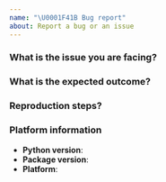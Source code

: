 ```yaml
---
name: "\U0001F41B Bug report"
about: Report a bug or an issue
---
```


<!--
Thank you for reporting a possible bug.

Please fill in as much of the template below as you can.
If possible, please provide code that demonstrates the problem, keeping it as
simple and free of external dependencies as you can.
-->

### What is the issue you are facing?

<!--
Please describe the problem you are facing
-->

### What is the expected outcome?

<!--
Please describe what is the excepted outcome
-->

### Reproduction steps?

<!--
Please describe how this bug can be reproduce
-->

### Platform information

<!--
Python version: output of `python -V`
Python implementation:
Package version: What version of this project are you using
Platform: output of `uname -a` (UNIX), or version and 32 or 64-bit (Windows)
-->

-   **Python version**:
-   **Package version**:
-   **Platform**:
